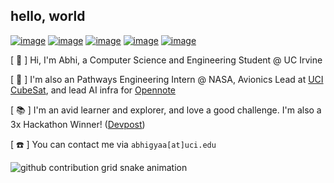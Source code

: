 ## hello, world

[![image](https://img.shields.io/badge/website-000000?style=for-the-badge&logo=About.me&logoColor=white)](https://abhi-arya1.github.io) [![image](https://img.shields.io/badge/LinkedIn-0077B5?style=for-the-badge&logo=linkedin&logoColor=white)](https://www.linkedin.com/in/abhiaarya/) [![image](https://img.shields.io/badge/Gmail-D14836?style=for-the-badge&logo=gmail&logoColor=white)](mailto:abhigyaa@uci.edu) [![image](https://img.shields.io/badge/GitHub-363636?style=for-the-badge&logo=github&logoColor=white)](https://github.com/abhi-arya1) [![image](https://img.shields.io/badge/Devpost-123499?style=for-the-badge&logo=devpost&logoColor=white)](https://devpost.com/abhi-arya1)

[ :wave: ] Hi, I'm Abhi, a Computer Science and Engineering Student @ UC Irvine

[ :rocket: ] I'm also an Pathways Engineering Intern @ NASA, Avionics Lead at [UCI CubeSat](https://projects.eng.uci.edu/projects/2023-2024/uci-cubesat), and lead AI infra for [Opennote](https://opennote.me)

[ :books: ] I'm an avid learner and explorer, and love a good challenge. I'm also a 3x Hackathon Winner! ([Devpost](https://devpost.com/abhi-arya1))

[ :phone: ] You can contact me via `abhigyaa[at]uci.edu`

<picture>
  <source media="(prefers-color-scheme: dark)" srcset="https://raw.githubusercontent.com/abhi-arya1/abhi-arya1/output/github-contribution-grid-snake-dark.svg">
  <source media="(prefers-color-scheme: light)" srcset="https://raw.githubusercontent.com/abhi-arya1/abhi-arya1/output/github-contribution-grid-snake.svg">
  <img alt="github contribution grid snake animation" src="https://raw.githubusercontent.com/sabhi-arya1/abhi-arya1/output/github-contribution-grid-snake.svg">
</picture>
